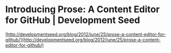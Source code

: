 <!--
id: 25862833965
link: http://tumblr.atmos.org/post/25862833965/introducing-prose-a-content-editor-for-github
slug: introducing-prose-a-content-editor-for-github
date: Mon Jun 25 2012 10:39:26 GMT-0700 (PDT)
publish: 2012-06-025
tags: 
title: Introducing Prose: A Content Editor for GitHub | Development Seed
-->


Introducing Prose: A Content Editor for GitHub | Development Seed
=================================================================

[http://developmentseed.org/blog/2012/june/25/prose-a-content-editor-for-github/](http://developmentseed.org/blog/2012/june/25/prose-a-content-editor-for-github/)

